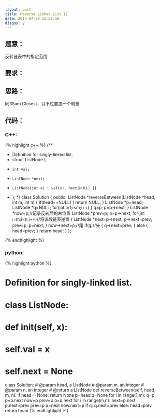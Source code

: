 ```yaml
---
layout: post
title: Reverse Linked List II 
date: 2014-07-28 15:52:16
disqus: y
---
```


## 题意：
反转链表中的指定范围

## 要求：


## 思路：
同3Sum Closest，只不过要加一个判重

## 代码：

### C++:

{% highlight c++ %}
/**
 * Definition for singly-linked list.
 * struct ListNode {
 *     int val;
 *     ListNode *next;
 *     ListNode(int x) : val(x), next(NULL) {}
 * };
 */
class Solution {
public:
    ListNode *reverseBetween(ListNode *head, int m, int n) {
        if(head==NULL)
        {
            return NULL;
        }
        ListNode *p=head;
        ListNode *q=NULL;
        for(int i=1;i<m;i++)
        {
            q=p;
            p=p->next;
        }
        ListNode *now=p;//记录反转后的末位置
        ListNode *prev=p;
        p=p->next;
        for(int i=m;i<n;i++)//将该段链表逆置
        {
            ListNode *next=p->next;
            p->next=prev;
            prev=p;
            p=next;
        }
        now->next=p;//尾
        if(q)//头
        {
            q->next=prev;
        }
        else
        {
            head=prev;
        }
        return head;
    }
};


 {% endhighlight %}
### python:

{% highlight python %}

# Definition for singly-linked list.
# class ListNode:
#     def __init__(self, x):
#         self.val = x
#         self.next = None

class Solution:
    # @param head, a ListNode
    # @param m, an integer
    # @param n, an integer
    # @return a ListNode
    def reverseBetween(self, head, m, n):
        if head==None:
            return None
        p=head
        q=None
        for i in range(1,m):
            q=p
            p=p.next
        now=p
        prev=p
        p=p.next
        for i in range(m,n):
            next=p.next
            p.next=prev
            prev=p
            p=next
        now.next=p
        if q:
            q.next=prev
        else:
            head=prev
        return head
 {% endhighlight %}
